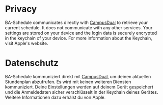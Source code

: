 # Privacy

BA-Schedule communicates directly with [CampusDual](https://selfservice.campus-dual.de) to retrieve your current schedule. It does not communicate with any other services. 
Your settings are stored on your device and the login data is securely encrypted in the keychain of your device. For more information about the Keychain, visit Apple's website.

# Datenschutz

BA-Schedule kommuniziert direkt mit [CampusDual](https://selfservice.campus-dual.de), um deinen aktuellen Stundenplan abzufrufen. Es wird mit keinen weiteren Diensten kommuniziert. 
Deine Einstellungen werden auf deinem Gerät gespeichert und die Anmeldedaten sicher verschlüsselt in der Keychain deines Gerätes. Weitere Informationen dazu erhälst du von Apple.
